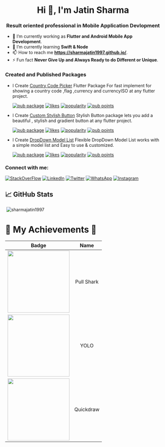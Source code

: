 <h1 align="center">Hi 👋, I'm Jatin Sharma</h1>
<h3 align="center">Result oriented professional in Mobile Application Devlopment</h3>

- 🔭 I’m currently working as **Flutter and Android Mobile App Development**.
- 🌱 I’m currently learning **Swift & Node**
- 📫 How to reach me **https://sharmajatin1997.github.io/**.
- ⚡ Fun fact **Never Give Up and Always Ready to do Different or Unique**.

<h3 align="left">Created and Published Packages</h3>

- I Create [Country Code Picker](https://pub.dev/packages/ccp_dialog) Flutter Package For fast implement for showing a country code ,flag ,currency and currencyISO at any flutter project.<br>

  [![pub package](https://img.shields.io/pub/v/ccp_dialog.svg)](https://pub.dev/packages/ccp_dialog) 
  [![likes](https://img.shields.io/pub/likes/ccp_dialog?logo=dart)](https://pub.dev/packages/ccp_dialog/score) 
  [![popularity](https://img.shields.io/pub/popularity/ccp_dialog?logo=dart)](https://pub.dev/packages/ccp_dialog/score) 
  [![pub points](https://img.shields.io/pub/points/ccp_dialog?logo=dart)](https://pub.dev/packages/ccp_dialog/score)
  
- I Create [Custom Stylish Button](https://pub.dev/packages/stylishbutton) Stylish Button package lets you add a beautiful , stylish and gradient button at any flutter project.<br>

  [![pub package](https://img.shields.io/pub/v/stylishbutton.svg)](https://pub.dev/packages/stylishbutton) 
  [![likes](https://img.shields.io/pub/likes/stylishbutton?logo=dart)](https://pub.dev/packages/stylishbutton/score) 
  [![popularity](https://img.shields.io/pub/popularity/stylishbutton?logo=dart)](https://pub.dev/packages/stylishbutton/score) 
  [![pub points](https://img.shields.io/pub/points/stylishbutton?logo=dart)](https://pub.dev/packages/stylishbutton/score)
  
- I Create [DropDown Model List](https://pub.dev/packages/dropdown_model_list) Flexible DropDown Model List works with a simple model list and Easy to use & customized.<br>

  [![pub package](https://img.shields.io/pub/v/dropdown_model_list.svg)](https://pub.dev/packages/dropdown_model_list) 
  [![likes](https://img.shields.io/pub/likes/dropdown_model_list?logo=dart)](https://pub.dev/packages/dropdown_model_list/score) 
  [![popularity](https://img.shields.io/pub/popularity/dropdown_model_list?logo=dart)](https://pub.dev/packages/dropdown_model_list/score) 
  [![pub points](https://img.shields.io/pub/points/dropdown_model_list?logo=dart)](https://pub.dev/packages/dropdown_model_list/score)

<h3 align="left">Connect with me:</h3>

[![StackOverFlow](https://img.shields.io/badge/StackOverFlow-f48024?logo=stackoverflow&logoColor=white)](https://stackoverflow.com/users/12035507/jatin-sharma)
[![LinkedIn](https://img.shields.io/badge/LinkedIn-0077B5?logo=linkedin&logoColor=white)](https://www.linkedin.com/in/jatin-sharma-297260157)
[![Twitter](https://img.shields.io/badge/Twitter-1DA1F2?logo=twitter&logoColor=white)](https://twitter.com/jbhardwaj304)
[![WhatsApp](https://img.shields.io/badge/WhatsApp-25D366?logo=whatsapp&logoColor=white)](https://web.whatsapp.com/send?phone=919877045732&text=I'm%20interested%20in%20your%20Github%20Profile%20&app_absent=0)
[![Instagram](https://img.shields.io/badge/Instagram-E4405F?logo=instagram&logoColor=white)](https://www.instagram.com/itss.official_defaulter/)

## 📈 GitHub Stats 

<!-- <p><img align="left" src="https://github-readme-stats.vercel.app/api/top-langs/?username=sharmajatin1997&layout=compact&hide=html" alt="sharmajatin1997" /></p> -->

<p>&nbsp;<img align="center" src="https://github-readme-stats.vercel.app/api?username=sharmajatin1997&show_icons=true" alt="sharmajatin1997" /></p>

# 🏅 My Achievements 🏅
| Badge | Name | 
| :-: | :-: | 
|<img src="https://github.githubassets.com/images/modules/profile/achievements/pull-shark-default.png" width="200px" height="200px">| Pull Shark        |
|<img src="https://github.githubassets.com/images/modules/profile/achievements/yolo-default.png" width="200px" height="200px">| YOLO         |
|<img src="https://github.githubassets.com/images/modules/profile/achievements/quickdraw-default.png" width="200px" height="200px">| Quickdraw         | 

